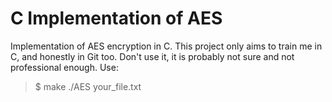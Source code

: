 # C Implementation of AES
Implementation of AES encryption in C.
This project only aims to train me in C, and honestly in Git too. Don't use it, it is probably not sure and not professional enough.
Use: 
> $ make
>./AES your_file.txt
